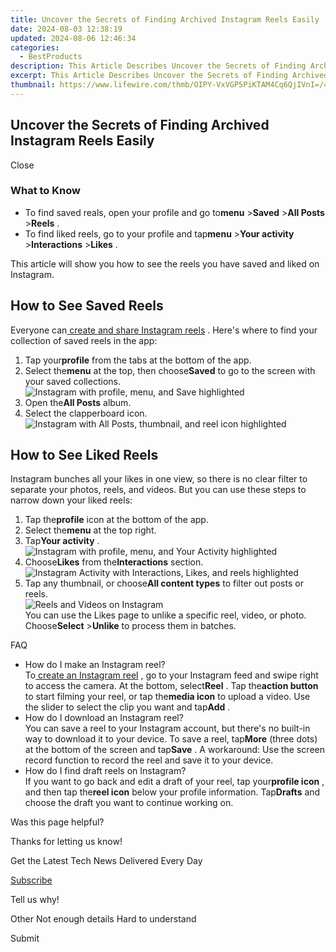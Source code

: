 ```yaml
---
title: Uncover the Secrets of Finding Archived Instagram Reels Easily
date: 2024-08-03 12:38:19
updated: 2024-08-06 12:46:34
categories:
  - BestProducts
description: This Article Describes Uncover the Secrets of Finding Archived Instagram Reels Easily
excerpt: This Article Describes Uncover the Secrets of Finding Archived Instagram Reels Easily
thumbnail: https://www.lifewire.com/thmb/OIPY-VxVGP5PiKTAM4Cq6QjIVnI=/400x300/filters:no_upscale():max_bytes(150000):strip_icc():format(webp)/Instagram-Reels-2ab5d97a26cd46c487198125f88871dd.jpg
---
```


## Uncover the Secrets of Finding Archived Instagram Reels Easily

Close 

###  What to Know

* To find saved reals, open your profile and go to**menu** \>**Saved** \>**All Posts** \>**Reels** .
* To find liked reels, go to your profile and tap**menu** \>**Your activity** \>**Interactions** \>**Likes** .

 This article will show you how to see the reels you have saved and liked on Instagram.

##  How to See Saved Reels 

 Everyone can[ create and share Instagram reels](https://www.lifewire.com/create-share-and-watch-instagram-reels-5075347) . Here's where to find your collection of saved reels in the app:

1. Tap your**profile** from the tabs at the bottom of the app.
2. Select the**menu** at the top, then choose**Saved** to go to the screen with your saved collections.  
![Instagram with profile, menu, and Save highlighted](https://www.lifewire.com/thmb/yQEYtXTInCIqOe3csW9FWPvIng8=/1500x0/filters:no_upscale():max_bytes(150000):strip_icc():format(webp)/Saved-d879b8d2fee44ba5a0431b4dd05dfedc.jpg)
3. Open the**All Posts** album.
4. Select the clapperboard icon.  
![Instagram with All Posts, thumbnail, and reel icon highlighted](https://www.lifewire.com/thmb/5L9VaOlvYPxifnrJgcP6s_JRnsU=/1500x0/filters:no_upscale():max_bytes(150000):strip_icc():format(webp)/Allposts-77fa855bc1094b4689ee3a8c7b2e7d61.jpg)

##  How to See Liked Reels 

 Instagram bunches all your likes in one view, so there is no clear filter to separate your photos, reels, and videos. But you can use these steps to narrow down your liked reels:

1. Tap the**profile** icon at the bottom of the app.
2. Select the**menu** at the top right.
3. Tap**Your activity** .  
![Instagram with profile, menu, and Your Activity highlighted](https://www.lifewire.com/thmb/Zf3LLgW9iX6vNnW_e9LEFtvISko=/1500x0/filters:no_upscale():max_bytes(150000):strip_icc():format(webp)/YourActivity-340e15bbecb34b00acc78cc37ef210e4.jpg)
4. Choose**Likes** from the**Interactions** section.  
![Instagram Activity with Interactions, Likes, and reels highlighted](https://www.lifewire.com/thmb/ALoHlh23szTpJ2h6OxsGkmAcT9s=/1500x0/filters:no_upscale():max_bytes(150000):strip_icc():format(webp)/Interactions-d0c085c7e11f4ae7bd53ceec00871091.jpg)
5. Tap any thumbnail, or choose**All content types** to filter out posts or reels.  
![Reels and Videos on Instagram](https://www.lifewire.com/thmb/00siQqtXUVRm0e2YBvqTFFeed38=/1500x0/filters:no_upscale():max_bytes(150000):strip_icc():format(webp)/Reells-Stories-Instagram-c543e73f0b714f1191a822259532239b.jpg)  
 You can use the Likes page to unlike a specific reel, video, or photo. Choose**Select** \>**Unlike** to process them in batches.

 FAQ

* How do I make an Instagram reel?  
 To[ create an Instagram reel](https://www.lifewire.com/create-share-and-watch-instagram-reels-5075347#toc-how-to-create-instagram-reels) , go to your Instagram feed and swipe right to access the camera. At the bottom, select**Reel** . Tap the**action button** to start filming your reel, or tap the**media icon** to upload a video. Use the slider to select the clip you want and tap**Add** .
* How do I download an Instagram reel?  
 You can save a reel to your Instagram account, but there's no built-in way to download it to your device. To save a reel, tap**More** (three dots) at the bottom of the screen and tap**Save** . A workaround: Use the screen record function to record the reel and save it to your device.
* How do I find draft reels on Instagram?  
 If you want to go back and edit a draft of your reel, tap your**profile icon** , and then tap the**reel icon** below your profile information. Tap**Drafts** and choose the draft you want to continue working on.

Was this page helpful?

Thanks for letting us know!

 Get the Latest Tech News Delivered Every Day

[ Subscribe ](https://www.lifewire.com/#) 

Tell us why!

 Other  Not enough details  Hard to understand 

 Submit 

<ins class="adsbygoogle"
     style="display:block"
     data-ad-format="autorelaxed"
     data-ad-client="ca-pub-7571918770474297"
     data-ad-slot="1223367746"></ins>



<ins class="adsbygoogle"
     style="display:block"
     data-ad-client="ca-pub-7571918770474297"
     data-ad-slot="8358498916"
     data-ad-format="auto"
     data-full-width-responsive="true"></ins>
